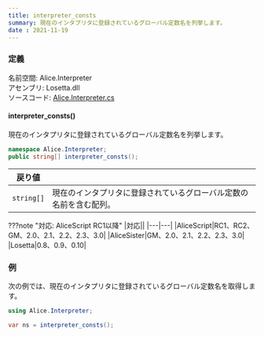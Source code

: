 ```yaml
---
title: interpreter_consts
summary: 現在のインタプリタに登録されているグローバル定数名を列挙します。
date : 2021-11-19
---
```


### 定義
名前空間: Alice.Interpreter<br/>
アセンブリ: Losetta.dll<br/>
ソースコード: [Alice.Interpreter.cs](https://github.com/WSOFT-Project/Losetta/blob/master/Losetta/NameSpaces/Alice.Interpreter.cs)

#### interpreter_consts()

現在のインタプリタに登録されているグローバル定数名を列挙します。

```cs title="AliceScript"
namespace Alice.Interpreter;
public string[] interpreter_consts();
```

|戻り値| |
|-|-|
|`string[]`|現在のインタプリタに登録されているグローバル定数の名前を含む配列。|

???note "対応: AliceScript RC1以降"
    |対応||
    |---|---|
    |AliceScript|RC1、RC2、GM、2.0、2.1、2.2、2.3、3.0|
    |AliceSister|GM、2.0、2.1、2.2、2.3、3.0|
    |Losetta|0.8、0.9、0.10|

### 例
次の例では、現在のインタプリタに登録されているグローバル定数名を取得します。

```cs title="AliceScript"
using Alice.Interpreter;

var ns = interpreter_consts();
```